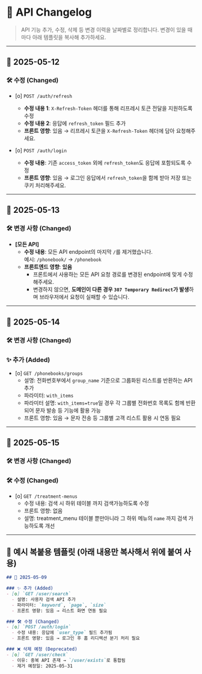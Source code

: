 # 📘 API Changelog

> API 기능 추가, 수정, 삭제 등 변경 이력을 날짜별로 정리합니다.
> 변경이 있을 때마다 아래 템플릿을 복사해 추가하세요.

---

## 🔄 2025-05-12

### 🛠 수정 (Changed)

- [o] `POST /auth/refresh`  
  - **수정 내용 1**: `X-Refresh-Token` 헤더를 통해 리프레시 토큰 전달을 지원하도록 수정  
  - **수정 내용 2**: 응답에 `refresh_token` 필드 추가  
  - **프론트 영향**: 있음 → 리프레시 토큰을 `X-Refresh-Token` 헤더에 담아 요청해주세요.

- [o] `POST /auth/login`  
  - **수정 내용**: 기존 `access_token` 외에 `refresh_token`도 응답에 포함되도록 수정  
  - **프론트 영향**: 있음 → 로그인 응답에서 `refresh_token`을 함께 받아 저장 또는 쿠키 처리해주세요.
---

## 🔄 2025-05-13

### 🛠 변경 사항 (Changed)

- **[모든 API]**
  - **수정 내용**: 모든 API endpoint의 마지막 `/`를 제거했습니다.  
    예시: `/phonebook/` → `/phonebook`
  - **프론트엔드 영향**: **있음**  
    - 프론트에서 사용하는 모든 API 요청 경로를 변경된 endpoint에 맞게 수정해주세요.  
    - 변경하지 않으면, **도메인이 다른 경우 `307 Temporary Redirect`가 발생**하며 브라우저에서 요청이 실패할 수 있습니다.
---

## 🔄 2025-05-14

### 🛠 변경 사항 (Changed)

### ✨ 추가 (Added)
- [o] `GET /phonebooks/groups`
  - 설명: 전화번호부에서 `group_name` 기준으로 그룹화된 리스트를 반환하는 API 추가
  - 파라미터: `with_items`
  - 파라미터 설명: `with_items=true`일 경우 각 그룹별 전화번호 목록도 함께 반환되어 문자 발송 등 기능에 활용 가능
  - 프론트 영향: 있음 → 문자 전송 등 그룹별 고객 리스트 활용 시 연동 필요
---

## 🔄 2025-05-15

### 🛠 변경 사항 (Changed)

### 🛠 수정 (Changed)
- [o] `GET /treatment-menus`
  - 수정 내용: 검색 시 하위 테이블 까지 검색가능하도록 수정
  - 프론트 영향: 없음
  - 설명: treatment_menu 테이블 뿐만아니라 그 하위 메뉴의 `name` 까지 검색 가능하도록 개선
---

## 🧾 예시 복붙용 템플릿 (아래 내용만 복사해서 위에 붙여 사용)

````markdown
## 🔄 2025-05-09

### ✨ 추가 (Added)
- [o] `GET /user/search`
  - 설명: 사용자 검색 API 추가
  - 파라미터: `keyword`, `page`, `size`
  - 프론트 영향: 있음 → 리스트 화면 연동 필요

### 🛠 수정 (Changed)
- [o] `POST /auth/login`
  - 수정 내용: 응답에 `user_type` 필드 추가됨
  - 프론트 영향: 있음 → 로그인 후 홈 리디렉션 분기 처리 필요

### ❌ 삭제 예정 (Deprecated)
- [o] `GET /user/check`
  - 이유: 중복 API 존재 → `/user/exists`로 통합됨
  - 제거 예정일: 2025-05-31
